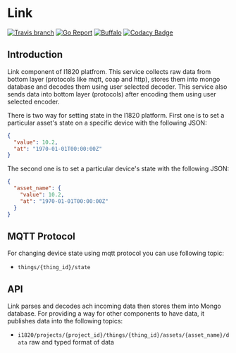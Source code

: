 # Link
[![Travis branch](https://img.shields.io/travis/com/I1820/link/master.svg?style=flat-square)](https://travis-ci.com/I1820/link)
[![Go Report](https://goreportcard.com/badge/github.com/I1820/link?style=flat-square)](https://goreportcard.com/report/github.com/I1820/link)
[![Buffalo](https://img.shields.io/badge/powered%20by-buffalo-blue.svg?style=flat-square)](http://gobuffalo.io)
[![Codacy Badge](https://api.codacy.com/project/badge/Grade/1bdf3a4f0b294e9e92f15211ba894ef4)](https://www.codacy.com/app/i1820/link?utm_source=github.com&amp;utm_medium=referral&amp;utm_content=I1820/link&amp;utm_campaign=Badge_Grade)

## Introduction

Link component of I1820 platfrom. This service collects
raw data from bottom layer (protocols like mqtt, coap and http), stores them into mongo database
and decodes them using user selected decoder.
This service also sends data into bottom layer (protocols) after
encoding them using user selected encoder.

There is two way for setting state in the I1820 platform.
First one is to set a particular asset's state on a specific device with the following JSON:

```json
{
  "value": 10.2,
  "at": "1970-01-01T00:00:00Z"
}
```

The second one is to set a particular device's state with the following JSON:

```json
{
  "asset_name": {
    "value": 10.2,
    "at": "1970-01-01T00:00:00Z"
  }
}
```


## MQTT Protocol
For changing device state using mqtt protocol you can use following topic:

- `things/{thing_id}/state`

## API

Link parses and decodes ach incoming data then stores them into Mongo database.
For providing a way for other components to have data, it publishes data into the following topics:

- `i1820/projects/{project_id}/things/{thing_id}/assets/{asset_name}/data` raw and typed format of data
